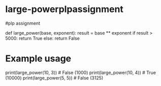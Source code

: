 # large-powerplpassignment
#plp assignment 

def large_power(base, exponent):
    result = base ** exponent
    if result > 5000:
        return True
    else:
        return False

# Example usage
print(large_power(10, 3))   # False (1000)
print(large_power(10, 4))   # True (10000)
print(large_power(5, 5))    # False (3125)
